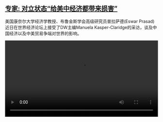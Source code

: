 <!--1688480225000-->
[专家:  对立状态“给美中经济都带来损害”](https://www.dw.com/zh/%E4%B8%93%E5%AE%B6:%20%20%E5%AF%B9%E7%AB%8B%E7%8A%B6%E6%80%81%E2%80%9C%E7%BB%99%E7%BE%8E%E4%B8%AD%E7%BB%8F%E6%B5%8E%E9%83%BD%E5%B8%A6%E6%9D%A5%E6%8D%9F%E5%AE%B3%E2%80%9D/a-66113147)
------

<p>美国康奈尔大学经济学教授、布鲁金斯学会高级研究员普拉萨德(Eswar Prasad)近日在世界经济论坛上接受了DW主编Manuela Kasper-Claridge的采访，谈及中国经济以及中美贸易争端对世界的影响。</small></p><video src="https://tvdownloaddw-a.akamaihd.net/dwtv_video/flv/vdt_zh/2023/bchi230704_001_interviewprasad_01r_AVC_1280x720.mp4" controls style="width:100%"></video>
